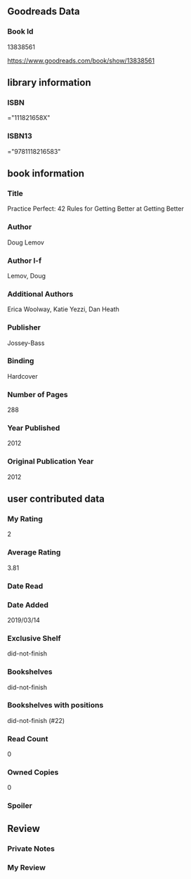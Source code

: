 <!-- This template shows how to bulk convert all columns of data into one markdown file -->
<!-- caveat: KeyError if there's a mismatch. Empty values output nothing -->

## Goodreads Data

### Book Id 

13838561

https://www.goodreads.com/book/show/13838561

## library information

### ISBN 
="111821658X"

### ISBN13 
="9781118216583"

## book information

### Title
Practice Perfect: 42 Rules for Getting Better at Getting Better

### Author 
Doug Lemov

### Author l-f 
Lemov, Doug

### Additional Authors
Erica Woolway, Katie Yezzi, Dan Heath

### Publisher 
Jossey-Bass

### Binding
Hardcover

### Number of Pages
288

### Year Published
2012

### Original Publication Year 
2012

## user contributed data

### My Rating
2

### Average Rating
3.81

### Date Read


### Date Added
2019/03/14

### Exclusive Shelf
did-not-finish

### Bookshelves
did-not-finish

### Bookshelves with positions
did-not-finish (#22)

### Read Count
0

### Owned Copies
0

### Spoiler 


## Review

### Private Notes


### My Review
